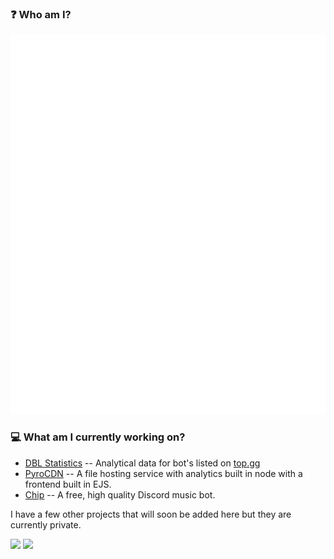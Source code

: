### ❓ Who am I?
![GitHub metrics](https://github.com/Luke-6723/Luke-6723/blob/master/github-metrics.svg)<br>

### 💻 What am I currently working on?
- [DBL Statistics](https://dblstats.com) -- Analytical data for bot's listed on [top.gg](https://top.gg)
- [PyroCDN](https://pyrocdn.com) -- A file hosting service with analytics built in node with a frontend built in EJS.
- [Chip](https://chipbot.xyz) -- A free, high quality Discord music bot.

I have a few other projects that will soon be added here but they are currently private.

<img src="https://komarev.com/ghpvc/?username=Luke-6723&style=flat-square" />
<img src="https://img.shields.io/github/followers/Luke-6723?style=social" />
